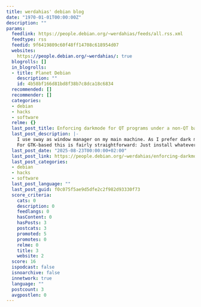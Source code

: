 ```yaml
---
title: werdahias' debian blog
date: "1970-01-01T00:00:00Z"
description: ""
params:
  feedlink: https://people.debian.org/~werdahias/feeds/all.rss.xml
  feedtype: rss
  feedid: 9f6419809c60f48ff14708c618954d07
  websites:
    https://people.debian.org/~werdahias/: true
  blogrolls: []
  in_blogrolls:
  - title: Planet Debian
    description: ""
    id: 4b58bf166d81bd8f38b7c8dca18c6834
  recommended: []
  recommender: []
  categories:
  - debian
  - hacks
  - software
  relme: {}
  last_post_title: Enforcing darkmode for QT programs under a non-QT based environment
  last_post_description: |-
    I use sway as window manager on my main machine. As I prefer dark mode, I looked for a way to enable dark mode everywhere.
    For GTK-based this is fairly straightforward: Just install whatever theme
  last_post_date: "2025-08-23T00:00:00+02:00"
  last_post_link: https://people.debian.org/~werdahias/enforcing-darkmode-for-qt-programs-under-a-non-qt-based-environment.html
  last_post_categories:
  - debian
  - hacks
  - software
  last_post_language: ""
  last_post_guid: f0c075f5ae9d5dfe2c2f982d93330f73
  score_criteria:
    cats: 0
    description: 0
    feedlangs: 0
    hasContent: 0
    hasPosts: 3
    postcats: 3
    promoted: 5
    promotes: 0
    relme: 0
    title: 3
    website: 2
  score: 16
  ispodcast: false
  isnoarchive: false
  innetwork: true
  language: ""
  postcount: 3
  avgpostlen: 0
---
```

